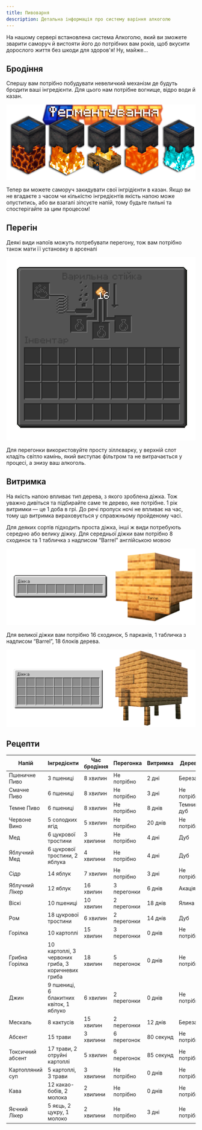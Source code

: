 ```yaml
---
title: Пивоварня
description: Детальна інформація про систему варіння алкоголю
---
```



На нашому сервері встановлена система Алкоголю, який ви зможете зварити саморуч й вистояти його до потрібних вам років,
щоб вкусити дорослого життя без шкоди для здоров'я! Ну, майже...

## Бродіння

Спершу вам потрібно побудувати невеличкий механізм де будуть бродити ваші інгредієнти. Для цього нам потрібне вогнище,
відро води й казан.

![Бродіння](../../../assets/brewery/cauldron.png)

Тепер ви можете саморуч закидувати свої інгрідієнти в казан. Якщо ви не вгадаєте з часом чи кількістю інгредієнтів
якість напою може опуститись, або ви взагалі зіпсуєте напій, тому будьте пильні та спостерігайте за цим процесом!

## Перегін

Деякі види напоїв можуть потребувати перегону, тож вам потрібно також мати її установку в арсеналі

![Перегін](../../../assets/brewery/distillery.png)

Для перегонки використовуйте просту зіллєварку, у верхній слот кладіть світло камінь, який виступає фільтром та не
витрачається у процесі, а знизу ваш алкоголь.

## Витримка

На якість напою впливає тип дерева, з якого зроблена діжка. Тож уважно дивіться та підбирайте саме те дерево, яке
потрібне. 1 рік витримки — це 1 доба в грі. До речі пропуск ночі не впливає на час, тому що витримка вираховується у
справжньому пройденому часі.

Для деяких сортів підходить проста діжка, інші ж види потребують середню або велику діжку. Для середньої діжки вам
потрібно 8 сходинок та 1 табличка з надписом “Barrel” англійською мовою

![Середня бочка](../../../assets/brewery/bigbarrel.png)

Для великої діжки вам потрібно 16 сходинок, 5 парканів, 1 табличка з надписом “Barrel”, 18 блоків дерева.

![Велика бочка](../../../assets/brewery/hugebarrel.png)

## Рецепти

| Напій            | Інгредієнти                                       | Час бродіння | Перегонка   | Витримка  | Дерево      |
|------------------|---------------------------------------------------|--------------|-------------|-----------|-------------|
| Пшеничне Пиво    | 3 пшениці                                         | 8 хвилин     | Не потрібно | 2 дні     | Береза      |
| Смачне Пиво      | 6 пшениці                                         | 8 хвилин     | Не потрібно | 3 дні     | Не потрібно |
| Темне Пиво       | 6 пшениці                                         | 8 хвилин     | Не потрібно | 8 днів    | Темний дуб  |
| Червоне Вино     | 5 солодких ягід                                   | 5 хвилин     | Не потрібно | 20 днів   | Не потрібно |
| Мед              | 6 цукрової тростини                               | 3 хвилини    | Не потрібно | 4 дні     | Дуб         |
| Яблучний Мед     | 6 цукрової тростини, 2 яблука                     | 4 хвилини    | Не потрібно | 4 дні     | Дуб         |
| Сідр             | 14 яблук                                          | 7 хвилин     | Не потрібно | 3 дні     | Не потрібно |
| Яблучний Лікер   | 12 яблук                                          | 16 хвилин    | 3 перегонки | 6 днів    | Акація      |
| Віскі            | 10 пшениці                                        | 10 хвилин    | 2 перегонки | 18 днів   | Ялина       |
| Ром              | 18 цукрової тростини                              | 6 хвилин     | 2 перегонки | 14 днів   | Дуб         |
| Горілка          | 10 картоплі                                       | 15 хвилин    | 3 перегонки | 0 днів    | Не потрібно |
| Грибна Горілка   | 10 картоплі, 3 червоних гриба, 3 коричневих гриба | 18 хвилин    | 5 перегонок | 0 днів    | Не потрібно |
| Джин             | 9 пшениці, 6 блакитних квіток, 1 яблуко           | 6 хвилин     | 2 перегонки | 0 днів    | Не потрібно |
| Мескаль          | 8 кактусів                                        | 15 хвилин    | 2 перегонки | 12 днів   | Береза      |
| Абсент           | 15 трави                                          | 3 хвилини    | 6 перегонок | 80 секунд | Не потрібно |
| Токсичний абсент | 17 трави, 2 отруйні картоплі                      | 5 хвилин     | 6 перегонок | 85 секунд | Не потрібно |
| Картопляний суп  | 5 картоплі, 3 трави                               | 3 хвилини    | Не потрібно | 0 днів    | Не потрібно |
| Кава             | 12 какао-бобів, 2 молока                          | 2 хвилини    | Не потрібно | 0 днів    | Не потрібно |
| Яєчний Лікер     | 5 яєць, 2 цукру, 1 молоко                         | 2 хвилини    | Не потрібно | 3 дні     | Не потрібно |

